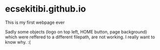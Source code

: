 # ecsekitibi.github.io
This is my first webpage ever

Sadly some objects (logo on top left, HOME button, page background) which were reffered to a different filepath, are not working. I really want to know why. :(
